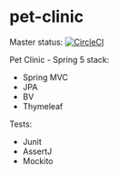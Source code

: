 # pet-clinic
Master status: [![CircleCI](https://circleci.com/gh/piotrek19/pet-clinik/tree/master.svg?style=svg&circle-token=da37dfe74512bd91609a6da6317f0c2e7a4a2b99)](https://circleci.com/gh/piotrek19/pet-clinik/tree/master)

Pet Clinic - Spring 5 stack:
- Spring MVC
- JPA
- BV
- Thymeleaf

Tests:
- Junit
- AssertJ
- Mockito